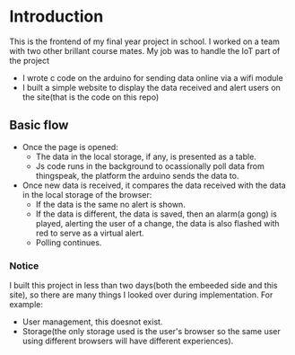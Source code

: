 # Introduction
This is the frontend of my final year project in school. I worked on a team with two other brillant course mates.
My job was to handle the IoT part of the project
- I wrote c code on the arduino for sending data online via a wifi module
- I built a simple website to display the data received and alert users on the site(that is the code on this repo)


## Basic flow
- Once the page is opened:
  - The data in the local storage, if any, is presented as a table.
  - Js code runs in the background to ocassionally poll data from thingspeak, the platform the arduino sends the data to.
- Once new data is received, it compares the data received with the data in the local storage of the browser:
  - If the data is the same no alert is shown.
  - If the data is different, the data is saved, then an alarm(a gong) is played, alerting the user of a change, the data is also flashed with red to serve as a virtual alert.
  - Polling continues.
  
### Notice
I built this project in less than two days(both the embeeded side and this site), so there are many things I looked over during implementation. For example:
- User management, this doesnot exist.
- Storage(the only storage used is the user's browser so the same user using different browsers will have different experiences).
